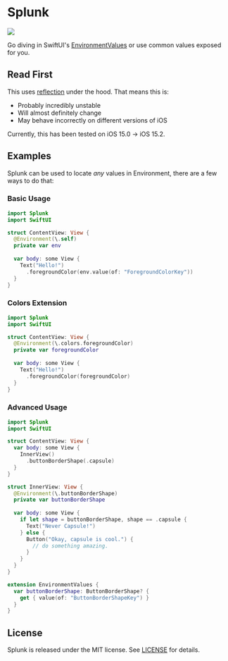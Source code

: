 # Splunk
[![](https://img.shields.io/badge/Swift_Package_Manager-compatible-ed702d.svg?style=flat)](https://github.com/apple/swift-package-manager)

Go diving in SwiftUI's [EnvironmentValues](https://developer.apple.com/documentation/swiftui/environmentvalues) or use common values exposed for you.

## Read First
This uses [reflection](https://developer.apple.com/documentation/swift/mirror) under the hood. That means this is:
- Probably incredibly unstable
- Will almost definitely change
- May behave incorrectly on different versions of iOS

Currently, this has been tested on iOS 15.0 -> iOS 15.2.

## Examples
Splunk can be used to locate *any* values in Environment, there are a few ways to do that:

### Basic Usage
```swift
import Splunk
import SwiftUI

struct ContentView: View {
  @Environment(\.self)
  private var env
  
  var body: some View {
    Text("Hello!")
      .foregroundColor(env.value(of: "ForegroundColorKey"))
  }
}
```

### Colors Extension
```swift
import Splunk
import SwiftUI

struct ContentView: View {
  @Environment(\.colors.foregroundColor)
  private var foregroundColor
  
  var body: some View {
    Text("Hello!")
      .foregroundColor(foregroundColor)
  }
}
```

### Advanced Usage
```swift
import Splunk
import SwiftUI

struct ContentView: View {
  var body: some View {
    InnerView()
      .buttonBorderShape(.capsule)
  }
}

struct InnerView: View {
  @Environment(\.buttonBorderShape)
  private var buttonBorderShape
  
  var body: some View {
    if let shape = buttonBorderShape, shape == .capsule {
      Text("Never Capsule!")
    } else {
      Button("Okay, capsule is cool.") {
        // do something amazing.
      }
    }
  }
}

extension EnvironmentValues {
  var buttonBorderShape: ButtonBorderShape? {
    get { value(of: "ButtonBorderShapeKey") }
  }
}

```

## License
Splunk is released under the MIT license. See [LICENSE](LICENSE.md) for details.
